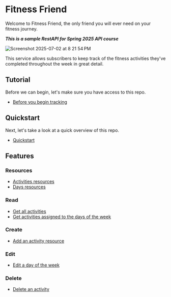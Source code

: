 # Fitness Friend

Welcome to Fitness Friend, the only friend you will ever need on your fitness journey. 

***This is a sample RestAPI for Spring 2025 API course***

![Screenshot 2025-07-02 at 8 21 54 PM](https://github.com/user-attachments/assets/7c623158-cc12-4202-910d-6201d2dcbb24)

This service allows subscribers to keep track of the fitness activities they've completed throughout the week in great detail.

## Tutorial

Before we can begin, let's make sure you have access to this repo.
 
* [Before you begin tracking](tutorials/before-you-begin-tracking.md)

## Quickstart

Next, let's take a look at a quick overview of this repo.
  
* [Quickstart](tutorials/quickstart.md)

## Features

### Resources

* [Activities resources](api/activities.md)
* [Days resources](api/days.md)

### Read

* [Get all activities](api/get-activities.md)
* [Get activities assigned to the days of the week](api/get-days.md)

### Create

* [Add an activity resource](api/post-new-activity.md)

### Edit

* [Edit a day of the week](api/put-days.md)

### Delete

* [Delete an activity](api/delete-activities.md)
